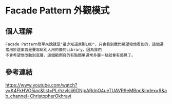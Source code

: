 # Facade Pattern 外觀模式 #
## 個人理解 ##
    Facade Pattern簡單來說就是"最少知道原則LOD"，只會看到我們希望給他看到的，這個通常用於這東西是要寫給別人用的像的Library，因為我們
    不會希望他改動到底層，這個範例寫的有點簡單通常多層一點就會有感覺了。
參考連結
---------------
<a href="https://www.youtube.com/watch?v=K4FkHVO5iac&list=PLrhzvIcii6GNjpARdnO4ueTUAVR9eMBpc&index=9&ab_channel=ChristopherOkhravi">https://www.youtube.com/watch?v=K4FkHVO5iac&list=PLrhzvIcii6GNjpARdnO4ueTUAVR9eMBpc&index=9&ab_channel=ChristopherOkhravi